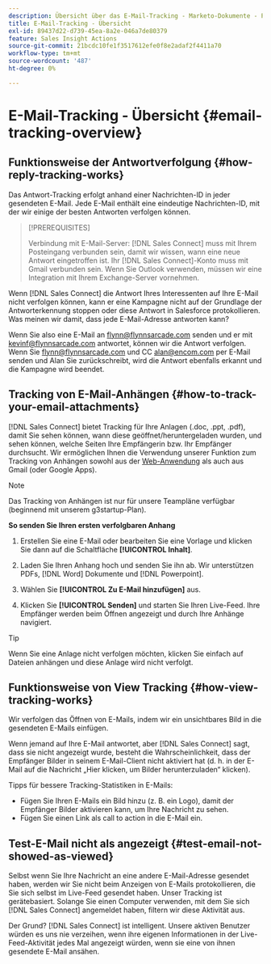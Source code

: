 ```yaml
---
description: Übersicht über das E-Mail-Tracking - Marketo-Dokumente - Produktdokumentation
title: E-Mail-Tracking - Übersicht
exl-id: 89437d22-d739-45ea-8a2e-046a7de80379
feature: Sales Insight Actions
source-git-commit: 21bcdc10fe1f3517612efe0f8e2adaf2f4411a70
workflow-type: tm+mt
source-wordcount: '487'
ht-degree: 0%

---
```


# E-Mail-Tracking - Übersicht {#email-tracking-overview}

## Funktionsweise der Antwortverfolgung {#how-reply-tracking-works}

Das Antwort-Tracking erfolgt anhand einer Nachrichten-ID in jeder gesendeten E-Mail. Jede E-Mail enthält eine eindeutige Nachrichten-ID, mit der wir einige der besten Antworten verfolgen können.

>[!PREREQUISITES]
>
>Verbindung mit E-Mail-Server: [!DNL Sales Connect] muss mit Ihrem Posteingang verbunden sein, damit wir wissen, wann eine neue Antwort eingetroffen ist. Ihr [!DNL Sales Connect]-Konto muss mit Gmail verbunden sein. Wenn Sie Outlook verwenden, müssen wir eine Integration mit Ihrem Exchange-Server vornehmen.

Wenn [!DNL Sales Connect] die Antwort Ihres Interessenten auf Ihre E-Mail nicht verfolgen können, kann er eine Kampagne nicht auf der Grundlage der Antworterkennung stoppen oder diese Antwort in Salesforce protokollieren. Was meinen wir damit, dass jede E-Mail-Adresse antworten kann?

Wenn Sie also eine E-Mail an <flynn@flynnsarcade.com> senden und er mit <kevinf@flynnsarcade.com> antwortet, können wir die Antwort verfolgen. Wenn Sie <flynn@flynnsarcade.com> und CC <alan@encom.com> per E-Mail senden und Alan Sie zurückschreibt, wird die Antwort ebenfalls erkannt und die Kampagne wird beendet.

## Tracking von E-Mail-Anhängen {#how-to-track-your-email-attachments}

[!DNL Sales Connect] bietet Tracking für Ihre Anlagen (.doc, .ppt, .pdf), damit Sie sehen können, wann diese geöffnet/heruntergeladen wurden, und sehen können, welche Seiten Ihre Empfängerin bzw. Ihr Empfänger durchsucht. Wir ermöglichen Ihnen die Verwendung unserer Funktion zum Tracking von Anhängen sowohl aus der [Web-Anwendung](https://toutapp.com/login) als auch aus Gmail (oder Google Apps).

>[!NOTE]
>
>Das Tracking von Anhängen ist nur für unsere Teampläne verfügbar (beginnend mit unserem g3startup-Plan).

**So senden Sie Ihren ersten verfolgbaren Anhang**

1. Erstellen Sie eine E-Mail oder bearbeiten Sie eine Vorlage und klicken Sie dann auf die Schaltfläche **[!UICONTROL Inhalt]**.

1. Laden Sie Ihren Anhang hoch und senden Sie ihn ab. Wir unterstützen PDFs, [!DNL Word] Dokumente und [!DNL Powerpoint].

1. Wählen Sie **[!UICONTROL Zu E-Mail hinzufügen]** aus.

1. Klicken Sie **[!UICONTROL Senden]** und starten Sie Ihren Live-Feed. Ihre Empfänger werden beim Öffnen angezeigt und durch Ihre Anhänge navigiert.

>[!TIP]
>
>Wenn Sie eine Anlage nicht verfolgen möchten, klicken Sie einfach auf Dateien anhängen und diese Anlage wird nicht verfolgt.

## Funktionsweise von View Tracking {#how-view-tracking-works}

Wir verfolgen das Öffnen von E-Mails, indem wir ein unsichtbares Bild in die gesendeten E-Mails einfügen.

Wenn jemand auf Ihre E-Mail antwortet, aber [!DNL Sales Connect] sagt, dass sie nicht angezeigt wurde, besteht die Wahrscheinlichkeit, dass der Empfänger Bilder in seinem E-Mail-Client nicht aktiviert hat (d. h. in der E-Mail auf die Nachricht „Hier klicken, um Bilder herunterzuladen“ klicken).

Tipps für bessere Tracking-Statistiken in E-Mails:

* Fügen Sie Ihren E-Mails ein Bild hinzu (z. B. ein Logo), damit der Empfänger Bilder aktivieren kann, um Ihre Nachricht zu sehen.
* Fügen Sie einen Link als call to action in die E-Mail ein.

## Test-E-Mail nicht als angezeigt {#test-email-not-showed-as-viewed}

Selbst wenn Sie Ihre Nachricht an eine andere E-Mail-Adresse gesendet haben, werden wir Sie nicht beim Anzeigen von E-Mails protokollieren, die Sie sich selbst im Live-Feed gesendet haben. Unser Tracking ist gerätebasiert. Solange Sie einen Computer verwenden, mit dem Sie sich [!DNL Sales Connect] angemeldet haben, filtern wir diese Aktivität aus.

Der Grund? [!DNL Sales Connect] ist intelligent. Unsere aktiven Benutzer würden es uns nie verzeihen, wenn ihre eigenen Informationen in der Live-Feed-Aktivität jedes Mal angezeigt würden, wenn sie eine von ihnen gesendete E-Mail ansähen.
